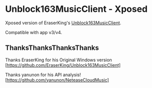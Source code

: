 # Unblock163MusicClient - Xposed

Xposed version of EraserKing's [Unblock163MusicClient](https://github.com/EraserKing/Unblock163MusicClient).

Compatible with app v3/v4.


## ThanksThanksThanksThanks

Thanks EraserKing for his Original Windows version [https://github.com/EraserKing/Unblock163MusicClient]

Thanks yanunon for his API analysis! [https://github.com/yanunon/NeteaseCloudMusic]